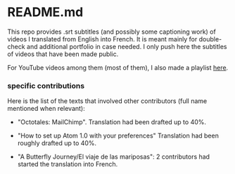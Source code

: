README.md
=========

This repo provides .srt subtitles (and possibly some captioning work) of videos I translated from English into French. It is meant mainly for double-check and additional portfolio in case needed. I only push here the subtitles of videos that have been made public.


For YouTube videos among them (most of them), I also made a playlist [here](https://www.youtube.com/playlist?list=PL5ZHd0ljZE3Vvzl-0V5B6DhQ_FHP6GQwx).

### specific contributions


Here is the list of the texts that involved other contributors (full name mentioned when relevant):

- "Octotales: MailChimp". Translation had been drafted up to 40%.

- "How to set up Atom 1.0 with your preferences" Translation had been roughly drafted up to 40%.

- "A Butterfly Journey/El viaje de las mariposas": 2 contributors had started the translation into French.
